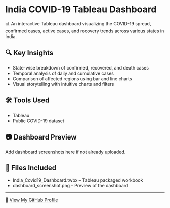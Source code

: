 # India COVID-19 Tableau Dashboard

📊 An interactive Tableau dashboard visualizing the COVID-19 spread, confirmed cases, active cases, and recovery trends across various states in India.

## 🔍 Key Insights

- State-wise breakdown of confirmed, recovered, and death cases
- Temporal analysis of daily and cumulative cases
- Comparison of affected regions using bar and line charts
- Visual storytelling with intuitive charts and filters

## 🛠 Tools Used

- Tableau
- Public COVID-19 dataset

## 📷 Dashboard Preview

Add dashboard screenshots here if not already uploaded.

## 📁 Files Included

- India_Covid19_Dashboard.twbx – Tableau packaged workbook
- dashboard_screenshot.png – Preview of the dashboard

---

🔗 [View My GitHub Profile](https://github.com/dbanapreet)

